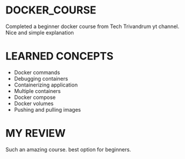 # DOCKER_COURSE
Completed a beginner docker course from Tech Trivandrum yt channel. Nice and simple explanation

# LEARNED CONCEPTS
* Docker commands
* Debugging containers
* Containerizing application
* Multiple containers
* Docker compose
* Docker volumes
* Pushing and pulling images

# MY REVIEW 
Such an amazing course. best option for beginners. 
